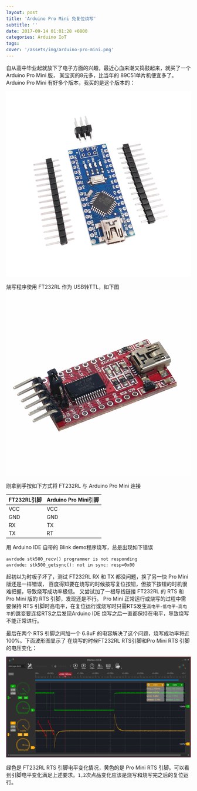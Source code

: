 ```yaml
---
layout: post
title: 'Arduino Pro Mini 免复位烧写'
subtitle: ''
date: 2017-09-14 01:01:28 +0800
categories: Arduino IoT
tags:
cover: '/assets/img/arduino-pro-mini.png'
---
```


自从高中毕业起就放下了电子方面的兴趣，最近心血来潮又捣鼓起来，就买了一个 Arduino Pro Mini 版，
某宝买的8元多，比当年的 89C51单片机便宜多了。Arduino Pro Mini 有好多个版本，我买的是这个版本的：

![arduino-pro-mini](/assets/img/arduino-pro-mini.png)


烧写程序使用 FT232RL 作为 USB转TTL，如下图
![FT232RL](/assets/img/ft232rl.png)

刚拿到手按如下方式将 FT232RL 与 Arduino Pro Mini 连接

| FT232RL引脚 | Arduino Pro Mini引脚 |
| ----------- | -------------------- |
| VCC         | VCC                  |
| GND         | GND                  |
| RX          | TX                   |
| TX          | RT                   |


用 Arduino IDE 自带的 Blink demo程序烧写，总是出现如下错误
```
avrdude stk500_recv() programmer is not responding
avrdude: stk500_getsync(): not in sync: resp=0x00
```
起初以为时板子坏了，测试 FT232RL RX 和 TX 都没问题，换了另一快 Pro Mini 版还是一样错误，
百度得知要在烧写的时候按写复位按钮，但按下按钮的时机很难把握，导致烧写成功率极低。
又尝试加了一根导线链接 FT232RL 的 RTS 和 Pro Mini 版的 RTS 引脚，发现还是不行。
Pro Mini 正常运行或烧写的过程中需要保持 RTS 引脚时高电平，在复位运行或烧写时只需RTS发生``高电平-低电平-高电平``的跳变要连接RTS之后发现Arduino IDE 烧写之后一直都保持在电平，导致烧写不能正常进行。

最后在两个 RTS 引脚之间加一个 6.8uF 的电容解决了这个问题，烧写成功率将近100%。下面波形图显示了
在烧写的时候FT232RL RTS引脚和Pro Mini RTS 引脚的电压变化：

![ft232-rts-arduino-pro-mini-rts-level](/assets/img/ft232-rts-arduino-pro-mini-rts-level.png)

绿色是 FT232RL RTS 引脚电平变化情况，黄色的是 Pro Mini RTS 引脚。可以看到引脚电平变化满足上述要求。`1,2`次点品变化应该是烧写和烧写完之后的复位运行。
